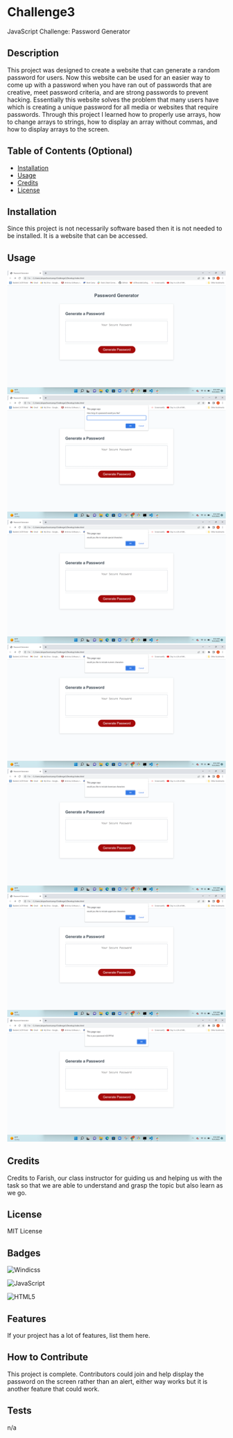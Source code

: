 # Challenge3
JavaScript Challenge: Password Generator

## Description

This project was designed to create a website that can generate a random password for users. Now this website can be used for an easier way to come up with a password when you have ran out of passwords that are creative, meet password criteria, and are strong passwords to prevent hacking. Essentially this website solves the problem that many users have which is creating a unique password for all media or websites that require passwords. Through this project I learned how to properly use arrays, how to change arrays to strings, how to display an array without commas, and how to display arrays to the screen.

## Table of Contents (Optional)

- [Installation](#installation)
- [Usage](#usage)
- [Credits](#credits)
- [License](#license)

## Installation
Since this project is not necessarily software based then it is not needed to be installed. It is a website that can be accessed.

## Usage

![Landing Page](assets/Landing%20Page.png)
![Password Length Selection](assets/Length%20Question.png)
![Criteria Q1](assets/Criteria%20Q1.png)
![Criteria Q2](assets/Criteria%20Q2.png)
![Criteria Q3](assets/Criteria%20Q3.png)
![Criteria Q4](assets/Criteria%20Q4.png)
![Your Password](assets/Display%20Password.png)


## Credits

Credits to Farish, our class instructor for guiding us and helping us with the task so that we are able to understand and grasp the topic but also learn as we go.

## License

MIT License

## Badges

![Windicss](https://img.shields.io/badge/windicss-48B0F1.svg?style=for-the-badge&logo=windi-css&logoColor=white)

![JavaScript](https://img.shields.io/badge/javascript-%23323330.svg?style=for-the-badge&logo=javascript&logoColor=%23F7DF1E)

![HTML5](https://img.shields.io/badge/html5-%23E34F26.svg?style=for-the-badge&logo=html5&logoColor=white)


## Features

If your project has a lot of features, list them here.

## How to Contribute

This project is complete. Contributors could join and help display the password on the screen rather than an alert, either way works but it is another feature that could work.

## Tests

n/a